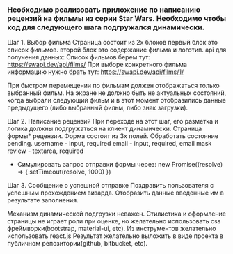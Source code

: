  ### Необходимо реализовать приложение по написанию рецензий на фильмы из серии Star Wars. Необходимо чтобы код для следующего шага подгружался динамически.  
Шаг 1. Выбор фильма
Страница состоит из 2х блоков 
первый блок это список фильмов.
второй блок это содержание фильма  и логотип.
api для получения данных:
Список фильмов берем тут: https://swapi.dev/api/films/
При выборе конкретного фильма информацию нужно брать тут: https://swapi.dev/api/films/1/

При быстром перемещении по фильмам должен отображаться только выбранный фильм. На экране не должно быть не актуальных состояний, когда выбрали следующий фильм и в этот момент отобразились данные предыдущего (либо выбранный фильм, либо знак загрузки).

			
Шаг 2. Написание рецензий
При переходе на этот шаг, его разметка и логика должны подгружаться на клиент динамически.
Страница формы* рецензии. Форма состоит из 3х полей. Обработать состояние pending.
username - input, required
email - input, required, email mask
review - textarea, required

* Симулировать запрос отправки формы через:
new Promise((resolve) => { setTimeout(resolve, 1000) }) 

Шаг 3. Сообщение о успешной отправке
Поздравить пользователя с успешным прохождением визарда. Отобразить данные введенные им в результате заполнения.


Механизм динамической подгрузки неважен.
Стилистика и оформление страницы не играет роли при оценке, но желательно использовать css фреймворки(bootstrap, material-ui, etc).
Из инструментов желательно использовать react.js
Результат желательно выложить в виде проекта в публичном репозитории(github, bitbucket, etc). 

